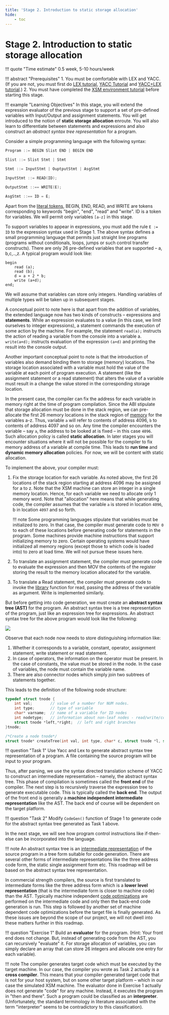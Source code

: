 ```yaml
---
title: 'Stage 2. Introduction to static storage allocation'
hide:
    - toc
---
```


# Stage 2. Introduction to static storage allocation



!!! quote "Time estimate"
    0.5 week, 5-10 hours/week

!!! abstract "Prerequisites"
    1. You must be comfortable with LEX and YACC. (If you are not, you must first do
        [LEX tutorial](../lex.md), [YACC Tutorial](../yacc.md) and [YACC+LEX tutorial](../ywl.md).)
    2. You must have completed the [XSM environment tutorial](../xsm-environment-tut.md)
        before starting this stage.

!!! example "Learning Objectives"
    In this stage, you will extend the expression evaluator of the previous stage to support a
    set of pre-defined variables with Input/Output and assignment statements. You will get
    introduced to the notion of **static storage allocation** enroute. You will also learn to
    differentiate between statements and expressions and also construct an
    _abstract syntax tree representation_ for a program.


Consider a simple programming language with the following syntax:


```c
Program ::= BEGIN Slist END | BEGIN END

Slist ::= Slist Stmt | Stmt

Stmt ::= InputStmt | OuptputStmt | AsgStmt

InputStmt ::= READ(ID);

OutputStmt ::== WRITE(E);

AsgStmt ::== ID = E;

```

Apart from the [literal tokens](../lex.md), BEGIN, END, READ, and WRITE are tokens corresponding to
keywords "begin", "end", "read" and "write". ID is a token for variables. We will permit only
variables `[a-z]` in this stage.

To support variables to appear in expressions, you must add the rule `E := ID` to the expression
syntax used in Stage 1. The above syntax defines a small programming language that permits just
straight line programs (programs without conditionals, loops, jumps or such control transfer
constructs).
There are only 26 pre-defined variables that are supported – a, b,c,..,z. A typical program would look like:

```
begin
    read (a);
    read (b);
    d = a + 2 * b;
    write (a+d);
end;
```

We will assume that variables can store only integers. Handling variables of multiple
types will be taken up in subsequent stages.

A conceptual point to note here is that apart from the addition of variables, the extended language
now has two kinds of constructs – expressions and **statements**. While an expression evaluates to
a value (in this case, we limit ourselves to integer expressions), a statement commands the execution
of some action by the machine. For example, the statement `read(a);` instructs the action of
reading a variable from the console into a variable a. `write(a+d);` instructs evaluation of
the expression `(a+d)` and printing the result into the console output.

Another important conceptual point to note is that the introduction of variables also demand
binding them to storage (memory) locations. The storage location associated with a variable must
hold the value of the variable at each point of program execution. A statement (like the assignment
statement or a read statement) that alters the value of a variable must result
in a change the value stored in the corresponding storage location.

In the present case, the compiler can fix the address for each variable in memory right at the
time of program compilation. Since the ABI stipulate that storage allocation must be done in the
stack region, we can pre-allocate the first 26 memory locations in the stack region of
[memory](../abi.md#nav-virtual-address-space-model) for the variables a-z. Thus, variable `a` will
refer to contents of address 4096, `b` to contents of address 4097 and so on. Any time the compiler
encounters the variable – say `a`, the address to be looked at is fixed – in this case `4096`.
Such allocation policy is called **static allocation**. In later stages you will encounter
situations where it will not be possible for the compiler to fix memory address of a variable
at compile time. This leads to **run time** and **dynamic memory allocation** policies.
For now, we will be content with static allocation.

To implement the above, your compiler must:

1. Fix the storage location for each variable. As noted above, the first 26 locations of the
    stack region starting at address 4096 may be assigned for a to z. Note that the XSM machine
    can store an integer in a single memory location. Hence, for each variable we need to allocate
    only 1 memory word. Note that "allocation" here means that while generating code, the compiler
    assumes that the variable `a` is stored in location `4096`, b in location `4097` and so forth.

    !!! note
        Some programming languages stipulate that variables must be initialized to zero.
        In that case, the compiler must generate code to `MOV 0` to each of these locations before
        generating code for statements in the program. Some machines provide machine instructions
        that support initializing memory to zero. Certain operating systems would have initialized
        all memory regions (except those to which code is loaded into) to zero at load time.
        We will not pursue these issues here.

2. To translate an assignment statement, the compiler must generate code to evaluate the expression
    and then MOV the contents of the register storing the result to the memory location allocated for the variable.
3. To translate a Read statement, the compiler must generate code to invoke the
    [library](../abi.md#nav-eXpOS-system-library-interface) function for read, passing the address
    of the variable as argument. Write is implemented similarly.

But before getting into code generation, we must create an **abstract syntax tree (AST)** for the
program. An abstract syntax tree is a tree representation of the program, just like an expression
tree for expressions. An abstract syntax tree for the above program would look like the following:

![](../img/ast_stage2.png)

Observe that each node now needs to store distinguishing information like:

1. Whether it corresponds to a variable, constant, operator, assignment statement, write statement
    or read statement.
2. In case of operators, the information on the operator must be present. In the case of constants,
    the value must be stored in the node. In the case of variables, the node must contain the variable name.
3. There are also connector nodes which simply join two subtrees of statements together.

This leads to the definition of the following node structure:

```c
typedef struct tnode {
	int val;	    // value of a number for NUM nodes.
	int type;	    // type of variable
	char* varname;	// name of a variable for ID nodes
	int nodetype;   // information about non-leaf nodes - read/write/connector/+/* etc.
	struct tnode *left,*right;	// left and right branches
}tnode;

/*Create a node tnode*/
struct tnode* createTree(int val, int type, char* c, struct tnode *l, struct tnode *r);
```

!!! question "Task 1"
    Use Yacc and Lex to generate abstract syntax tree representation of a program.
    A file containing the source program will be input to your program.

Thus, after parsing, we use the syntax directed translation scheme of YACC to construct an
intermediate representation – namely, the abstract syntax tree. This phase of compilation is
sometimes called the **front end** of the compiler. The next step is to recursively traverse
the expression tree to generate executable code. This is typically called the **back end**.
The output of the front end is generally a **machine independent intermediate representation**
like the AST. The back end of course will be dependent on the target platform.


!!! question "Task 2"
    Modify `CodeGen()` function of Stage 1 to generate code for the abstract syntax tree generated as Task 1 above.

In the next stage, we will see how program control instructions like if-then-else can be incorporated into the language.


!!! note
    An abstract syntax tree is an [intermediate representation](https://en.wikipedia.org/wiki/Intermediate_representation)
    of the source program in a tree form suitable for code generation. There are several other forms of intermediate
    representations like the three address code form, the static single assignment form etc.
    This roadmap will be based on the abstract syntax tree representation.

In commercial strength compilers, the source is first translated to intermediate forms like the
three address form which is a **lower level representation** (that is the intermediate form is
closer to machine code) than the AST. Typically machine independent
[code optimizations](https://en.wikipedia.org/wiki/Optimizing_compiler) are performed on the
intermediate code and only then the back-end code generation is run. This step is followed by
another set of machine dependent code optimizations before the target file is finally generated.
As these issues are beyond the scope of our project, we will not dwell
into these matters further in this roadmap.

!!! question "Exercise 1"
    Build an **evaluator** for the program. (Hint: Your front end does not change. But, instead of
    generating code from the AST, you can recursively "evaluate" it. For storage allocation of variables,
    you can simply declare an array that can store 26 integers and allocate one entry for each variable).

!!! note
    The compiler generates target code which must be executed by the target machine. In our case, 
    the compiler you wrote as Task 2 actually is a **cross compiler**. This means that your compiler
    generated target code that is not for your host system, but on some other target platform – which
    in our case the simulated XSM machine. The evaluator done in Exercise 1 actually does not generate
    "code" for any machine. Instead, it executes the program in "then and there".
    Such a program could be classified as an **interpreter**. (Unfortunately, the standard
    terminology in literature associated with the term "interpreter" seems to be contradictory to this classification).

